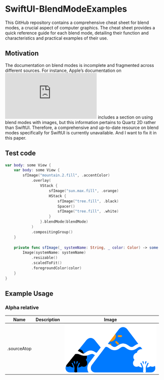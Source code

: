 #  SwiftUI-BlendModeExamples
This GitHub repository contains a comprehensive cheat sheet for blend modes, a crucial aspect of computer graphics. The cheat sheet provides a quick reference guide for each blend mode, detailing their function and characteristics and practical examples of their use.

## Motivation
The documentation on blend modes is incomplete and fragmented across different sources. For instance, Apple’s documentation on ![Bitmap Images and Image Masks](https://developer.apple.com/library/archive/documentation/GraphicsImaging/Conceptual/drawingwithquartz2d/dq_images/dq_images.html) includes a section on using blend modes with images, but this information pertains to Quartz 2D rather than SwiftUI. Therefore, a comprehensive and up-to-date resource on blend modes specifically for SwiftUI is currently unavailable. And I want to fix it in this paper.

## Test code
```swift
var body: some View {
    var body: some View {
        sfImage("mountain.2.fill", .accentColor)
            .overlay(
                VStack {
                    sfImage("sun.max.fill", .orange)
                    HStack {
                        sfImage("tree.fill", .black)
                        Spacer()
                        sfImage("tree.fill", .white)
                    }
                }.blendMode(blendMode)
            )
            .compositingGroup()
    }
    
    private func sfImage(_ systemName: String, _ color: Color) -> some View {
        Image(systemName: systemName)
            .resizable()
            .scaledToFit()
            .foregroundColor(color)
    }
}
```
## Example Usage
### Alpha relative
| Name | Description | Image |
| --- | --- | --- |
| .sourceAtop | | ![Blend mode sourceAtop](Examples/sourceAtop.png) |
